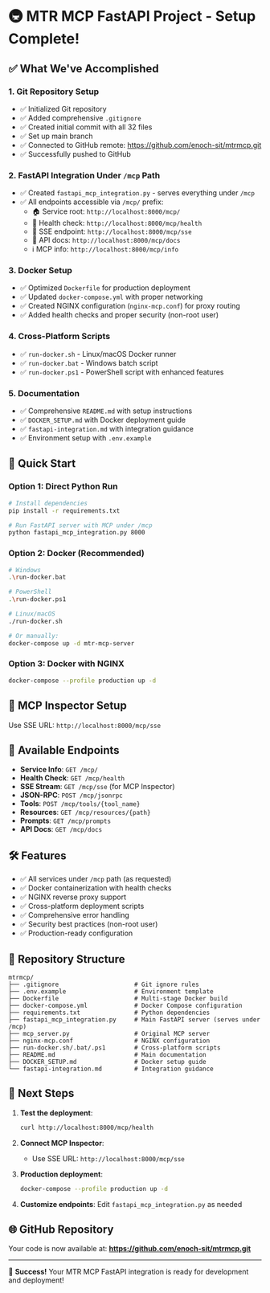 # 🚇 MTR MCP FastAPI Project - Setup Complete! 

## ✅ What We've Accomplished

### 1. **Git Repository Setup**
- ✅ Initialized Git repository
- ✅ Added comprehensive `.gitignore` 
- ✅ Created initial commit with all 32 files
- ✅ Set up main branch
- ✅ Connected to GitHub remote: https://github.com/enoch-sit/mtrmcp.git
- ✅ Successfully pushed to GitHub

### 2. **FastAPI Integration Under `/mcp` Path**
- ✅ Created `fastapi_mcp_integration.py` - serves everything under `/mcp`
- ✅ All endpoints accessible via `/mcp/` prefix:
  - 🏠 Service root: `http://localhost:8000/mcp/`
  - 🏥 Health check: `http://localhost:8000/mcp/health`
  - 📡 SSE endpoint: `http://localhost:8000/mcp/sse`
  - 📖 API docs: `http://localhost:8000/mcp/docs`
  - ℹ️ MCP info: `http://localhost:8000/mcp/info`

### 3. **Docker Setup**
- ✅ Optimized `Dockerfile` for production deployment
- ✅ Updated `docker-compose.yml` with proper networking
- ✅ Created NGINX configuration (`nginx-mcp.conf`) for proxy routing
- ✅ Added health checks and proper security (non-root user)

### 4. **Cross-Platform Scripts**
- ✅ `run-docker.sh` - Linux/macOS Docker runner
- ✅ `run-docker.bat` - Windows batch script
- ✅ `run-docker.ps1` - PowerShell script with enhanced features

### 5. **Documentation**
- ✅ Comprehensive `README.md` with setup instructions
- ✅ `DOCKER_SETUP.md` with Docker deployment guide
- ✅ `fastapi-integration.md` with integration guidance
- ✅ Environment setup with `.env.example`

## 🚀 Quick Start

### Option 1: Direct Python Run
```bash
# Install dependencies
pip install -r requirements.txt

# Run FastAPI server with MCP under /mcp
python fastapi_mcp_integration.py 8000
```

### Option 2: Docker (Recommended)
```bash
# Windows
.\run-docker.bat

# PowerShell
.\run-docker.ps1

# Linux/macOS
./run-docker.sh

# Or manually:
docker-compose up -d mtr-mcp-server
```

### Option 3: Docker with NGINX
```bash
docker-compose --profile production up -d
```

## 🔧 MCP Inspector Setup
Use SSE URL: `http://localhost:8000/mcp/sse`

## 📡 Available Endpoints
- **Service Info**: `GET /mcp/` 
- **Health Check**: `GET /mcp/health`
- **SSE Stream**: `GET /mcp/sse` (for MCP Inspector)
- **JSON-RPC**: `POST /mcp/jsonrpc`
- **Tools**: `POST /mcp/tools/{tool_name}`
- **Resources**: `GET /mcp/resources/{path}`
- **Prompts**: `GET /mcp/prompts`
- **API Docs**: `GET /mcp/docs`

## 🛠 Features
- ✅ All services under `/mcp` path (as requested)
- ✅ Docker containerization with health checks
- ✅ NGINX reverse proxy support
- ✅ Cross-platform deployment scripts
- ✅ Comprehensive error handling
- ✅ Security best practices (non-root user)
- ✅ Production-ready configuration

## 📁 Repository Structure
```
mtrmcp/
├── .gitignore                     # Git ignore rules
├── .env.example                   # Environment template
├── Dockerfile                     # Multi-stage Docker build
├── docker-compose.yml             # Docker Compose configuration
├── requirements.txt               # Python dependencies
├── fastapi_mcp_integration.py     # Main FastAPI server (serves under /mcp)
├── mcp_server.py                  # Original MCP server
├── nginx-mcp.conf                 # NGINX configuration
├── run-docker.sh/.bat/.ps1        # Cross-platform scripts
├── README.md                      # Main documentation
├── DOCKER_SETUP.md                # Docker setup guide
└── fastapi-integration.md         # Integration guidance
```

## 🎯 Next Steps

1. **Test the deployment**:
   ```bash
   curl http://localhost:8000/mcp/health
   ```

2. **Connect MCP Inspector**:
   - Use SSE URL: `http://localhost:8000/mcp/sse`

3. **Production deployment**:
   ```bash
   docker-compose --profile production up -d
   ```

4. **Customize endpoints**: Edit `fastapi_mcp_integration.py` as needed

## 🌐 GitHub Repository
Your code is now available at: **https://github.com/enoch-sit/mtrmcp.git**

---

🎉 **Success!** Your MTR MCP FastAPI integration is ready for development and deployment!